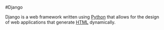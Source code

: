 #Django

Django is a web framework written using [Python](/wiki/Python) that allows for the design of web applications that generate [HTML](/wiki/HTML) dynamically.
     